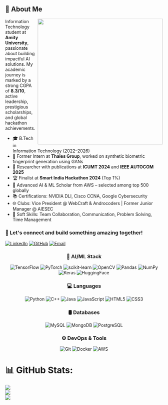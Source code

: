 ## 🚀 About Me

<img align="right" src="https://media.giphy.com/media/paTz7UZbPfTZFRYnnB/giphy.gif" width="400">

Information Technology student at **Amity University**, passionate about building impactful AI solutions. My academic journey is marked by a strong CGPA of **8.3/10**, active leadership, prestigious scholarships, and global hackathon achievements.

- 🎓 B.Tech in Information Technology (2022–2026)
- 💼 Former Intern at **Thales Group**, worked on synthetic biometric fingerprint generation using GANs
- 🧪 Researcher with publications at **ICUMT 2024** and **IEEE AUTOCOM 2025**
- 🏆 Finalist at **Smart India Hackathon 2024** (Top 1%)
- 👑 Advanced AI & ML Scholar from AWS – selected among top 500 globally
- 📚 Certifications: NVIDIA DLI, Cisco CCNA, Google Cybersecurity
- 🌐 Clubs: Vice President @ WebCraft & Androcoders | Former Junior Manager @ AIESEC
- 💬 Soft Skills: Team Collaboration, Communication, Problem Solving, Time Management

<h3>💬 Let's connect and build something amazing together!</h3>

[![LinkedIn](https://img.shields.io/badge/LinkedIn-0077B5?style=for-the-badge&logo=linkedin&logoColor=white)](https://www.linkedin.com/in/anoushka-ishi-b59a61241/)
[![GitHub](https://img.shields.io/badge/GitHub-100000?style=for-the-badge&logo=github&logoColor=white)](https://github.com/AnoushkaIshi)
[![Email](https://img.shields.io/badge/Email-D14836?style=for-the-badge&logo=gmail&logoColor=white)](mailto:anoushkaishig@gmail.com)

<div align="center">

### 🧠 AI/ML Stack
![TensorFlow](https://img.shields.io/badge/TensorFlow-FF6F00?style=for-the-badge&logo=tensorflow&logoColor=white)
![PyTorch](https://img.shields.io/badge/PyTorch-EE4C2C?style=for-the-badge&logo=pytorch&logoColor=white)
![scikit-learn](https://img.shields.io/badge/scikit--learn-F7931E?style=for-the-badge&logo=scikit-learn&logoColor=white)
![OpenCV](https://img.shields.io/badge/OpenCV-5C3EE8?style=for-the-badge&logo=opencv&logoColor=white)
![Pandas](https://img.shields.io/badge/Pandas-150458?style=for-the-badge&logo=pandas&logoColor=white)
![NumPy](https://img.shields.io/badge/NumPy-013243?style=for-the-badge&logo=numpy&logoColor=white)
![Keras](https://img.shields.io/badge/Keras-D00000?style=for-the-badge&logo=keras&logoColor=white)
![HuggingFace](https://img.shields.io/badge/HuggingFace-FFBD59?style=for-the-badge&logo=huggingface&logoColor=black)

### 💻 Languages
![Python](https://img.shields.io/badge/Python-3776AB?style=for-the-badge&logo=python&logoColor=white)
![C++](https://img.shields.io/badge/C++-00599C?style=for-the-badge&logo=cplusplus&logoColor=white)
![Java](https://img.shields.io/badge/Java-ED8B00?style=for-the-badge&logo=openjdk&logoColor=white)
![JavaScript](https://img.shields.io/badge/JavaScript-F7DF1E?style=for-the-badge&logo=javascript&logoColor=black)
![HTML5](https://img.shields.io/badge/HTML5-E34F26?style=for-the-badge&logo=html5&logoColor=white)
![CSS3](https://img.shields.io/badge/CSS3-1572B6?style=for-the-badge&logo=css3&logoColor=white)

### 🛢️ Databases
![MySQL](https://img.shields.io/badge/MySQL-4479A1?style=for-the-badge&logo=mysql&logoColor=white)
![MongoDB](https://img.shields.io/badge/MongoDB-47A248?style=for-the-badge&logo=mongodb&logoColor=white)
![PostgreSQL](https://img.shields.io/badge/PostgreSQL-336791?style=for-the-badge&logo=postgresql&logoColor=white)

### ⚙️ DevOps & Tools
![Git](https://img.shields.io/badge/Git-F05032?style=for-the-badge&logo=git&logoColor=white)
![Docker](https://img.shields.io/badge/Docker-2496ED?style=for-the-badge&logo=docker&logoColor=white)
![AWS](https://img.shields.io/badge/AWS-232F3E?style=for-the-badge&logo=amazon-aws&logoColor=white)

</div>

# 📊 GitHub Stats:
![](https://github-readme-stats.vercel.app/api?username=AnoushkaIshi&theme=merko&hide_border=false&include_all_commits=false&count_private=false)<br/>
![](https://nirzak-streak-stats.vercel.app/?user=AnoushkaIshi&theme=merko&hide_border=false)<br/>
![](https://github-readme-stats.vercel.app/api/top-langs/?username=AnoushkaIshi&theme=merko&hide_border=false&include_all_commits=false&count_private=false&layout=compact)

